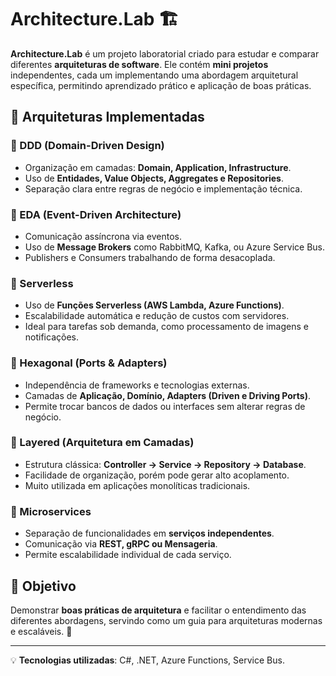 # Architecture.Lab 🏗️  

**Architecture.Lab** é um projeto laboratorial criado para estudar e comparar diferentes **arquiteturas de software**. Ele contém **mini projetos** independentes, cada um implementando uma abordagem arquitetural específica, permitindo aprendizado prático e aplicação de boas práticas.  

## 📌 Arquiteturas Implementadas  

### 🔹 DDD (Domain-Driven Design)  
- Organização em camadas: **Domain, Application, Infrastructure**.  
- Uso de **Entidades, Value Objects, Aggregates e Repositories**.  
- Separação clara entre regras de negócio e implementação técnica.  

### 🔹 EDA (Event-Driven Architecture)  
- Comunicação assíncrona via eventos.  
- Uso de **Message Brokers** como RabbitMQ, Kafka, ou Azure Service Bus.  
- Publishers e Consumers trabalhando de forma desacoplada.  

### 🔹 Serverless  
- Uso de **Funções Serverless (AWS Lambda, Azure Functions)**.  
- Escalabilidade automática e redução de custos com servidores.  
- Ideal para tarefas sob demanda, como processamento de imagens e notificações.  

### 🔹 Hexagonal (Ports & Adapters)  
- Independência de frameworks e tecnologias externas.  
- Camadas de **Aplicação, Domínio, Adapters (Driven e Driving Ports)**.  
- Permite trocar bancos de dados ou interfaces sem alterar regras de negócio.  

### 🔹 Layered (Arquitetura em Camadas)  
- Estrutura clássica: **Controller → Service → Repository → Database**.  
- Facilidade de organização, porém pode gerar alto acoplamento.  
- Muito utilizada em aplicações monolíticas tradicionais.  

### 🔹 Microservices  
- Separação de funcionalidades em **serviços independentes**.  
- Comunicação via **REST, gRPC ou Mensageria**.  
- Permite escalabilidade individual de cada serviço.  

## 🎯 Objetivo  
Demonstrar **boas práticas de arquitetura** e facilitar o entendimento das diferentes abordagens, servindo como um guia para arquiteturas modernas e escaláveis. 🚀  

---
💡 **Tecnologias utilizadas**: C#, .NET, Azure Functions, Service Bus.  
